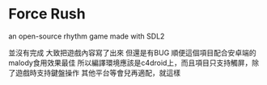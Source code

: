 # Force Rush
an open-source rhythm game made with SDL2

並沒有完成
大致把遊戲內容寫了出來
但還是有BUG
順便這個項目配合安卓端的malody食用效果最佳
所以編譯環境應該是c4droid上，而且項目只支持觸屏，除了遊戲時支持鍵盤操作
其他平台等會兒再適配，就這樣